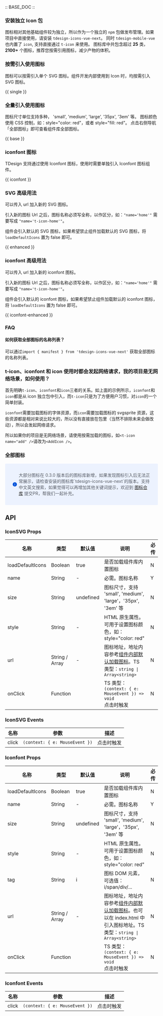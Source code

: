 :: BASE_DOC ::

### 安装独立 Icon 包

图标相对其他基础组件较为独立，所以作为一个独立的 `npm` 包做发布管理。如果项目中直接使用，请安装 `tdesign-icons-vue-next`。 同时 `tdesign-mobile-vue` 也内置了 `icon`, 支持直接通过 `t-icon` 来使用。
图标库中共包含超过 **25** 类，**2100+** 个图标，推荐您按需引用图标，减少产物的体积。

### 按需引入使用图标

图标可以按需引入单个 SVG 图标。组件开发内部使用到 Icon 时，均按需引入 SVG 图标。

{{ single }}

### 全量引入使用图标

图标尺寸单位支持多种， 'small', 'medium', 'large', '35px', '3em' 等。
图标颜色使用 CSS 控制，如：style="color: red"，或者 style="fill: red"。
点击右侧导航「全部图标」即可查看组件库全部图标。

{{ base }}

### iconfont 图标

TDesign 支持通过使用 Iconfont 图标，使用时需要单独引入 Iconfont 图标组件。

{{ iconfont }}

### SVG 高级用法

可以传入 url 加入新的 SVG 图标。

引入新的图标 Url 之后，图标名称必须写全称，以作区分，如：`"name='home'"` 需要写成 `"name='t-icon-home'"`。

组件会引入默认的 SVG 图标，如果希望禁止组件加载默认的 SVG 图标，将 `loadDefaultIcons` 置为 false 即可。

{{ enhanced }}

### iconfont 高级用法

可以传入 url 加入新的 iconfont 图标。

引入新的图标 Url 之后，图标名称必须写全称，以作区分，如：`"name='home'"` 需要写成 `"name='t-icon-home'"`。

组件会引入默认的 iconfont 图标，如果希望禁止组件加载默认的 iconfont 图标，将 `loadDefaultIcons` 置为 false 即可。

{{ iconfont-enhanced }}

### FAQ

#### 如何获取全部图标的名称列表？

可以通过`import { manifest } from 'tdesign-icons-vue-next'` 获取全部图标的名称列表。

### t-icon、iconfont 和 icon 使用时都会发起网络请求，我的项目是无网络场景，如何使用？

首先明确`t-icon`、`iconfont`和`icon`三者的关系。如上面的示例所示，`iconfont`和`icon`都是从 icon 独立包中引入，而`t-icon`只是为了方便用户习惯，对`icon`的一个简单封装。

`iconfont`需要加载图标的字体资源，而`icon`需要加载图标的 svgsprite 资源，这些资源都是相对来说比较大的，所以没有直接放在包里（当然不排除未来会做改动），所以会发起网络请求。

所以如果你的项目是无网络场景，请使用按需加载的图标，如`<t-icon name="add" />`请改为`<AddIcon />`。

### 全部图标

<div style="background: #ecf2fe; display: flex; align-items: center; line-height: 20px; padding: 14px 24px; border-radius: 3px; color: #555a65;margin:16px 0">
  <svg fill="none" viewBox="0 0 16 16" width="16px" height="16px" style="margin-right: 5px">
    <path fill="#0052d9" d="M8 15A7 7 0 108 1a7 7 0 000 14zM7.4 4h1.2v1.2H7.4V4zm.1 2.5h1V12h-1V6.5z" fillOpacity="0.9"></path>
  </svg>
  <p style="flex: 1">大部分图标在 0.3.0 版本后的图标库新增，如果发现图标引入后无法正常展示，请检查安装的图标库`tdesign-icons-vue-next`的版本。支持中文英文搜索，如果觉得可以再增加其他关键词提示，欢迎到 <a href="https://github.com/Tencent/tdesign-icons/blob/develop/packages/view/src/manifest.js" target="_blank" > 图标仓库</a> 提交PR，帮我们一起补充。
  </p>
</div>

<td-icons-view />

## API

### IconSVG Props

| 名称             | 类型           | 默认值    | 说明                                                                                                                          | 必传 |
| ---------------- | -------------- | --------- | ----------------------------------------------------------------------------------------------------------------------------- | ---- |
| loadDefaultIcons | Boolean        | true      | 是否加载组件库内置图标                                                                                                        | N    |
| name             | String         | -         | 必需。图标名称                                                                                                                | Y    |
| size             | String         | undefined | 图标尺寸，支持 'small', 'medium', 'large'，'35px', '3em' 等                                                                   | N    |
| style            | String         | -         | HTML 原生属性。可用于设置图标颜色，如：style=\"color: red\"                                                                   | N    |
| url              | String / Array | -         | 图标地址，地址内容参考[组件内部默认加载图标](https://tdesign.gtimg.com/icon/web/index.js)。TS 类型：`string \| Array<string>` | N    |
| onClick          | Function       |           | TS 类型：`(context: { e: MouseEvent }) => void`<br/>点击时触发                                                                | N    |

### IconSVG Events

| 名称  | 参数                           | 描述       |
| ----- | ------------------------------ | ---------- |
| click | `(context: { e: MouseEvent })` | 点击时触发 |

### Iconfont Props

| 名称             | 类型           | 默认值    | 说明                                                                                                                                                               | 必传 |
| ---------------- | -------------- | --------- | ------------------------------------------------------------------------------------------------------------------------------------------------------------------ | ---- |
| loadDefaultIcons | Boolean        | true      | 是否加载组件库内置图标                                                                                                                                             | N    |
| name             | String         | -         | 必需。图标名称                                                                                                                                                     | Y    |
| size             | String         | undefined | 图标尺寸，支持 'small', 'medium', 'large'，'35px', '3em' 等                                                                                                        | N    |
| style            | String         | -         | HTML 原生属性。可用于设置图标颜色，如：style=\"color: red\"                                                                                                        | N    |
| tag              | String         | i         | 图标 DOM 元素，可选值：i/span/div/...                                                                                                                              | N    |
| url              | String / Array | -         | 图标地址，地址内容参考[组件内部默认加载图标](https://tdesign.gtimg.com/icon/web/index.css)。也可以在 index.html 中引入图标地址。TS 类型：`string \| Array<string>` | N    |
| onClick          | Function       |           | TS 类型：`(context: { e: MouseEvent }) => void`<br/>点击时触发                                                                                                     | N    |

### Iconfont Events

| 名称  | 参数                           | 描述       |
| ----- | ------------------------------ | ---------- |
| click | `(context: { e: MouseEvent })` | 点击时触发 |
